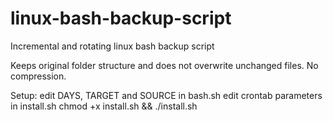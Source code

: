 # linux-bash-backup-script

Incremental and rotating linux bash backup script

Keeps original folder structure and does not overwrite unchanged files. No compression.

Setup:
edit DAYS, TARGET and SOURCE in bash.sh
edit crontab parameters in install.sh
chmod +x install.sh && ./install.sh
